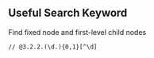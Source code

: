 
## Useful Search Keyword

Find fixed node and first-level child nodes
```regexp
// @3.2.2.(\d.){0,1}[^\d]
```

